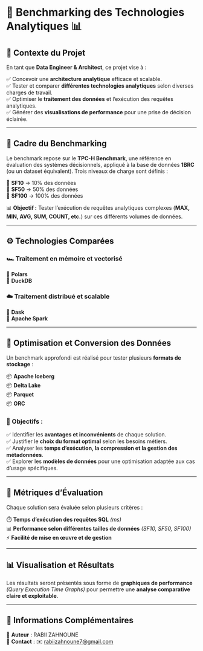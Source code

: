 # 🚀 Benchmarking des Technologies Analytiques 📊

## 📌 Contexte du Projet
En tant que **Data Engineer & Architect**, ce projet vise à :

✅ Concevoir une **architecture analytique** efficace et scalable.  
✅ Tester et comparer **différentes technologies analytiques** selon diverses charges de travail.  
✅ Optimiser le **traitement des données** et l’exécution des requêtes analytiques.  
✅ Générer des **visualisations de performance** pour une prise de décision éclairée.  

---

## 🔎 Cadre du Benchmarking
Le benchmark repose sur le **TPC-H Benchmark**, une référence en évaluation des systèmes décisionnels, appliqué à la base de données **1BRC** (ou un dataset équivalent). Trois niveaux de charge sont définis :

📌 **SF10** → 10% des données  
📌 **SF50** → 50% des données  
📌 **SF100** → 100% des données  

📊 **Objectif :** Tester l’exécution de requêtes analytiques complexes (**MAX, MIN, AVG, SUM, COUNT, etc.**) sur ces différents volumes de données.

---

## ⚙️ Technologies Comparées

### 🏎️ Traitement en mémoire et vectorisé
🚀 **Polars**  
🚀 **DuckDB**  

### ☁️ Traitement distribué et scalable
🔗 **Dask**  
🔗 **Apache Spark**  

---

## 📂 Optimisation et Conversion des Données
Un benchmark approfondi est réalisé pour tester plusieurs **formats de stockage** :

📦 **Apache Iceberg**  
📦 **Delta Lake**  
📦 **Parquet**  
📦 **ORC**  

### 🎯 Objectifs :
✅ Identifier les **avantages et inconvénients** de chaque solution.  
✅ Justifier le **choix du format optimal** selon les besoins métiers.  
✅ Analyser les **temps d’exécution, la compression et la gestion des métadonnées**.  
✅ Explorer les **modèles de données** pour une optimisation adaptée aux cas d’usage spécifiques.  

---

## 📏 Métriques d’Évaluation
Chaque solution sera évaluée selon plusieurs critères :

⏱️ **Temps d’exécution des requêtes SQL** *(ms)*  
📊 **Performance selon différentes tailles de données** *(SF10, SF50, SF100)*  
⚡ **Facilité de mise en œuvre et de gestion**  

---

## 📊 Visualisation et Résultats
Les résultats seront présentés sous forme de **graphiques de performance** *(Query Execution Time Graphs)* pour permettre une **analyse comparative claire et exploitable**.  

---

## 📎 Informations Complémentaires
📌 **Auteur** : RABII ZAHNOUNE  
📌 **Contact** : ✉️ [rabiizahnoune7@gmail.com](mailto:rabiizahnoune7@gmail.com)  

